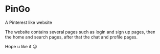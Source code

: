 # PinGo
A Pinterest like website

The website contains several pages such as login and sign up pages, 
then the home and search pages, 
after that the chat and profile pages.

Hope u like it 😉
